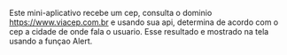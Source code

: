 Este mini-aplicativo recebe um cep, consulta o dominio https://www.viacep.com.br 
e usando sua api, determina de acordo com o cep a cidade de onde fala o usuario.
Esse resultado e mostrado na tela usando a funçao Alert.
